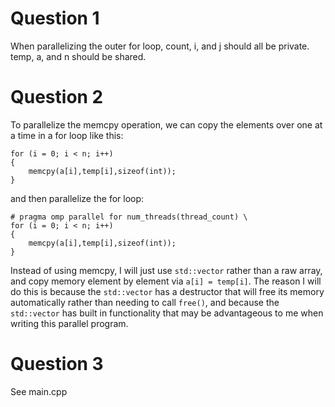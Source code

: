 # Question 1

When parallelizing the outer for loop, count, i, and j should all be private. temp, a, and n should be shared. 

# Question 2

To parallelize the memcpy operation, we can copy the elements over one at a time in a for loop like this:

```
for (i = 0; i < n; i++)
{
    memcpy(a[i],temp[i],sizeof(int));
}
```

and then parallelize the for loop:

```
# pragma omp parallel for num_threads(thread_count) \
for (i = 0; i < n; i++)
{
    memcpy(a[i],temp[i],sizeof(int));
}
```

Instead of using memcpy, I will just use `std::vector` rather than a raw array, and copy memory element by element via `a[i] = temp[i]`. The reason I will do this is because the `std::vector` has a destructor that will free its memory automatically rather than needing to call `free()`, and because the `std::vector` has built in functionality that may be advantageous to me when writing this parallel program. 

# Question 3

See main.cpp
